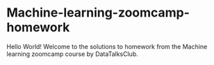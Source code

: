 # Machine-learning-zoomcamp-homework
Hello World! Welcome to the solutions to homework from the Machine learning zoomcamp course by DataTalksClub.
